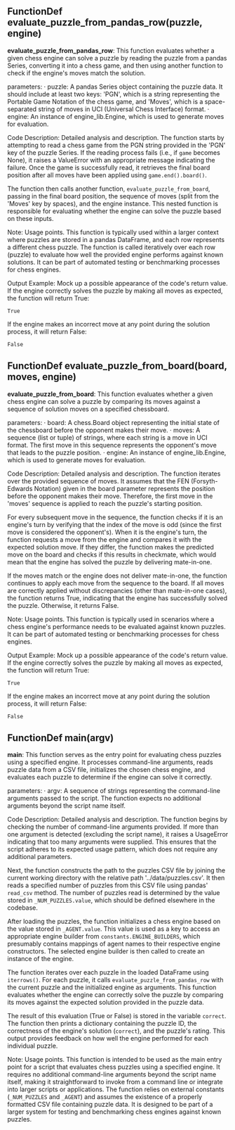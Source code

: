 ## FunctionDef evaluate_puzzle_from_pandas_row(puzzle, engine)
**evaluate_puzzle_from_pandas_row**: This function evaluates whether a given chess engine can solve a puzzle by reading the puzzle from a pandas Series, converting it into a chess game, and then using another function to check if the engine's moves match the solution.

parameters:
· puzzle: A pandas Series object containing the puzzle data. It should include at least two keys: 'PGN', which is a string representing the Portable Game Notation of the chess game, and 'Moves', which is a space-separated string of moves in UCI (Universal Chess Interface) format.
· engine: An instance of engine_lib.Engine, which is used to generate moves for evaluation.

Code Description: Detailed analysis and description.
The function starts by attempting to read a chess game from the PGN string provided in the 'PGN' key of the puzzle Series. If the reading process fails (i.e., if `game` becomes None), it raises a ValueError with an appropriate message indicating the failure. Once the game is successfully read, it retrieves the final board position after all moves have been applied using `game.end().board()`.

The function then calls another function, `evaluate_puzzle_from_board`, passing in the final board position, the sequence of moves (split from the 'Moves' key by spaces), and the engine instance. This nested function is responsible for evaluating whether the engine can solve the puzzle based on these inputs.

Note: Usage points.
This function is typically used within a larger context where puzzles are stored in a pandas DataFrame, and each row represents a different chess puzzle. The function is called iteratively over each row (puzzle) to evaluate how well the provided engine performs against known solutions. It can be part of automated testing or benchmarking processes for chess engines.

Output Example: Mock up a possible appearance of the code's return value.
If the engine correctly solves the puzzle by making all moves as expected, the function will return True:
```
True
```

If the engine makes an incorrect move at any point during the solution process, it will return False:
```
False
```
## FunctionDef evaluate_puzzle_from_board(board, moves, engine)
**evaluate_puzzle_from_board**: This function evaluates whether a given chess engine can solve a puzzle by comparing its moves against a sequence of solution moves on a specified chessboard.

parameters:
· board: A chess.Board object representing the initial state of the chessboard before the opponent makes their move.
· moves: A sequence (list or tuple) of strings, where each string is a move in UCI format. The first move in this sequence represents the opponent's move that leads to the puzzle position.
· engine: An instance of engine_lib.Engine, which is used to generate moves for evaluation.

Code Description: Detailed analysis and description.
The function iterates over the provided sequence of moves. It assumes that the FEN (Forsyth-Edwards Notation) given in the board parameter represents the position before the opponent makes their move. Therefore, the first move in the 'moves' sequence is applied to reach the puzzle's starting position.

For every subsequent move in the sequence, the function checks if it is an engine's turn by verifying that the index of the move is odd (since the first move is considered the opponent's). When it is the engine's turn, the function requests a move from the engine and compares it with the expected solution move. If they differ, the function makes the predicted move on the board and checks if this results in checkmate, which would mean that the engine has solved the puzzle by delivering mate-in-one.

If the moves match or the engine does not deliver mate-in-one, the function continues to apply each move from the sequence to the board. If all moves are correctly applied without discrepancies (other than mate-in-one cases), the function returns True, indicating that the engine has successfully solved the puzzle. Otherwise, it returns False.

Note: Usage points.
This function is typically used in scenarios where a chess engine's performance needs to be evaluated against known puzzles. It can be part of automated testing or benchmarking processes for chess engines.

Output Example: Mock up a possible appearance of the code's return value.
If the engine correctly solves the puzzle by making all moves as expected, the function will return True:
```
True
```

If the engine makes an incorrect move at any point during the solution process, it will return False:
```
False
```
## FunctionDef main(argv)
**main**: This function serves as the entry point for evaluating chess puzzles using a specified engine. It processes command-line arguments, reads puzzle data from a CSV file, initializes the chosen chess engine, and evaluates each puzzle to determine if the engine can solve it correctly.

parameters:
· argv: A sequence of strings representing the command-line arguments passed to the script. The function expects no additional arguments beyond the script name itself.

Code Description: Detailed analysis and description.
The function begins by checking the number of command-line arguments provided. If more than one argument is detected (excluding the script name), it raises a UsageError indicating that too many arguments were supplied. This ensures that the script adheres to its expected usage pattern, which does not require any additional parameters.

Next, the function constructs the path to the puzzles CSV file by joining the current working directory with the relative path '../data/puzzles.csv'. It then reads a specified number of puzzles from this CSV file using pandas' `read_csv` method. The number of puzzles read is determined by the value stored in `_NUM_PUZZLES.value`, which should be defined elsewhere in the codebase.

After loading the puzzles, the function initializes a chess engine based on the value stored in `_AGENT.value`. This value is used as a key to access an appropriate engine builder from `constants.ENGINE_BUILDERS`, which presumably contains mappings of agent names to their respective engine constructors. The selected engine builder is then called to create an instance of the engine.

The function iterates over each puzzle in the loaded DataFrame using `iterrows()`. For each puzzle, it calls `evaluate_puzzle_from_pandas_row` with the current puzzle and the initialized engine as arguments. This function evaluates whether the engine can correctly solve the puzzle by comparing its moves against the expected solution provided in the puzzle data.

The result of this evaluation (True or False) is stored in the variable `correct`. The function then prints a dictionary containing the puzzle ID, the correctness of the engine's solution (`correct`), and the puzzle's rating. This output provides feedback on how well the engine performed for each individual puzzle.

Note: Usage points.
This function is intended to be used as the main entry point for a script that evaluates chess puzzles using a specified engine. It requires no additional command-line arguments beyond the script name itself, making it straightforward to invoke from a command line or integrate into larger scripts or applications. The function relies on external constants (`_NUM_PUZZLES` and `_AGENT`) and assumes the existence of a properly formatted CSV file containing puzzle data. It is designed to be part of a larger system for testing and benchmarking chess engines against known puzzles.
